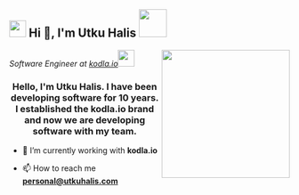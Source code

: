 <h2><img src="https://emojis.slackmojis.com/emojis/images/1531849430/4246/blob-sunglasses.gif?1531849430" width="30"/> Hi 👋, I'm Utku Halis <img src="https://media.giphy.com/media/12oufCB0MyZ1Go/giphy.gif" width="50"></h2>
<img align='right' src="https://media.giphy.com/media/M9gbBd9nbDrOTu1Mqx/giphy.gif" width="230">
<p><em>Software Engineer at <a href="https://kodla.io/">kodla.io</a><img src="https://media.giphy.com/media/WUlplcMpOCEmTGBtBW/giphy.gif" width="30"> 
</em></p>

<h3 align="center">Hello, I'm Utku Halis. I have been developing software for 10 years. I established the kodla.io brand and now we are developing software with my team.</h3>  
  
- 🔭 I’m currently working with **kodla.io**  
  
- 📫 How to reach me **personal@utkuhalis.com**  
